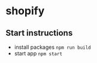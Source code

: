 # shopify

## Start instructions
- install packages
  ``` npm run build ```
- start app
  ``` npm start ```
